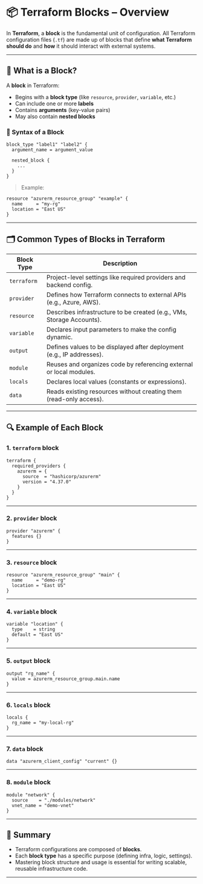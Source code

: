 # 📦 Terraform Blocks – Overview

In **Terraform**, a **block** is the fundamental unit of configuration. All Terraform configuration files (`.tf`) are made up of blocks that define **what Terraform should do** and **how** it should interact with external systems.

---

## 🧱 What is a Block?

A **block** in Terraform:
- Begins with a **block type** (like `resource`, `provider`, `variable`, etc.)
- Can include one or more **labels**
- Contains **arguments** (key-value pairs)
- May also contain **nested blocks**

### 🔹 Syntax of a Block

```hcl
block_type "label1" "label2" {
  argument_name = argument_value

  nested_block {
    ...
  }
}
```

> Example:
```hcl
resource "azurerm_resource_group" "example" {
  name     = "my-rg"
  location = "East US"
}
```

---

## 🗂️ Common Types of Blocks in Terraform

| Block Type         | Description |
|--------------------|-------------|
| `terraform`        | Project-level settings like required providers and backend config. |
| `provider`         | Defines how Terraform connects to external APIs (e.g., Azure, AWS). |
| `resource`         | Describes infrastructure to be created (e.g., VMs, Storage Accounts). |
| `variable`         | Declares input parameters to make the config dynamic. |
| `output`           | Defines values to be displayed after deployment (e.g., IP addresses). |
| `module`           | Reuses and organizes code by referencing external or local modules. |
| `locals`           | Declares local values (constants or expressions). |
| `data`             | Reads existing resources without creating them (read-only access). |

---

## 🔍 Example of Each Block

### 1. `terraform` block

```hcl
terraform {
  required_providers {
    azurerm = {
      source  = "hashicorp/azurerm"
      version = "4.37.0"
    }
  }
}
```

---

### 2. `provider` block

```hcl
provider "azurerm" {
  features {}
}
```

---

### 3. `resource` block

```hcl
resource "azurerm_resource_group" "main" {
  name     = "demo-rg"
  location = "East US"
}
```

---

### 4. `variable` block

```hcl
variable "location" {
  type    = string
  default = "East US"
}
```

---

### 5. `output` block

```hcl
output "rg_name" {
  value = azurerm_resource_group.main.name
}
```

---

### 6. `locals` block

```hcl
locals {
  rg_name = "my-local-rg"
}
```

---

### 7. `data` block

```hcl
data "azurerm_client_config" "current" {}
```

---

### 8. `module` block

```hcl
module "network" {
  source    = "./modules/network"
  vnet_name = "demo-vnet"
}
```

---

## 🧠 Summary

- Terraform configurations are composed of **blocks**.
- Each **block type** has a specific purpose (defining infra, logic, settings).
- Mastering block structure and usage is essential for writing scalable, reusable infrastructure code.

---
